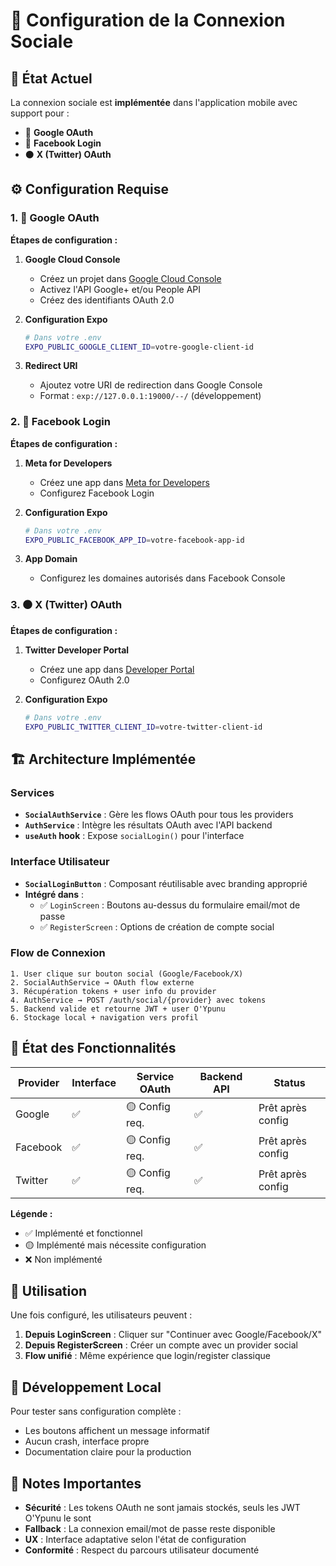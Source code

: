 # 🔐 Configuration de la Connexion Sociale

## 📱 État Actuel

La connexion sociale est **implémentée** dans l'application mobile avec support pour :
- 🔵 **Google OAuth**
- 📘 **Facebook Login**
- ⚫ **X (Twitter) OAuth**

## ⚙️ Configuration Requise

### 1. 🔵 Google OAuth

**Étapes de configuration :**

1. **Google Cloud Console**
   - Créez un projet dans [Google Cloud Console](https://console.cloud.google.com)
   - Activez l'API Google+ et/ou People API
   - Créez des identifiants OAuth 2.0

2. **Configuration Expo**
   ```bash
   # Dans votre .env
   EXPO_PUBLIC_GOOGLE_CLIENT_ID=votre-google-client-id
   ```

3. **Redirect URI**
   - Ajoutez votre URI de redirection dans Google Console
   - Format : `exp://127.0.0.1:19000/--/` (développement)

### 2. 📘 Facebook Login

**Étapes de configuration :**

1. **Meta for Developers**
   - Créez une app dans [Meta for Developers](https://developers.facebook.com)
   - Configurez Facebook Login

2. **Configuration Expo**
   ```bash
   # Dans votre .env
   EXPO_PUBLIC_FACEBOOK_APP_ID=votre-facebook-app-id
   ```

3. **App Domain**
   - Configurez les domaines autorisés dans Facebook Console

### 3. ⚫ X (Twitter) OAuth

**Étapes de configuration :**

1. **Twitter Developer Portal**
   - Créez une app dans [Developer Portal](https://developer.twitter.com)
   - Configurez OAuth 2.0

2. **Configuration Expo**
   ```bash
   # Dans votre .env
   EXPO_PUBLIC_TWITTER_CLIENT_ID=votre-twitter-client-id
   ```

## 🏗️ Architecture Implémentée

### Services
- **`SocialAuthService`** : Gère les flows OAuth pour tous les providers
- **`AuthService`** : Intègre les résultats OAuth avec l'API backend
- **`useAuth` hook** : Expose `socialLogin()` pour l'interface

### Interface Utilisateur
- **`SocialLoginButton`** : Composant réutilisable avec branding approprié
- **Intégré dans** :
  - ✅ `LoginScreen` : Boutons au-dessus du formulaire email/mot de passe
  - ✅ `RegisterScreen` : Options de création de compte social

### Flow de Connexion
```
1. User clique sur bouton social (Google/Facebook/X)
2. SocialAuthService → OAuth flow externe
3. Récupération tokens + user info du provider
4. AuthService → POST /auth/social/{provider} avec tokens
5. Backend valide et retourne JWT + user O'Ypunu
6. Stockage local + navigation vers profil
```

## 🎯 État des Fonctionnalités

| Provider | Interface | Service OAuth | Backend API | Status |
|----------|-----------|---------------|-------------|---------|
| Google   | ✅ | 🟡 Config req. | ✅ | Prêt après config |
| Facebook | ✅ | 🟡 Config req. | ✅ | Prêt après config |
| Twitter  | ✅ | 🟡 Config req. | ✅ | Prêt après config |

**Légende :**
- ✅ Implémenté et fonctionnel
- 🟡 Implémenté mais nécessite configuration
- ❌ Non implémenté

## 🚀 Utilisation

Une fois configuré, les utilisateurs peuvent :

1. **Depuis LoginScreen** : Cliquer sur "Continuer avec Google/Facebook/X"
2. **Depuis RegisterScreen** : Créer un compte avec un provider social
3. **Flow unifié** : Même expérience que login/register classique

## 🔧 Développement Local

Pour tester sans configuration complète :
- Les boutons affichent un message informatif
- Aucun crash, interface propre
- Documentation claire pour la production

## 📝 Notes Importantes

- **Sécurité** : Les tokens OAuth ne sont jamais stockés, seuls les JWT O'Ypunu le sont
- **Fallback** : La connexion email/mot de passe reste disponible
- **UX** : Interface adaptative selon l'état de configuration
- **Conformité** : Respect du parcours utilisateur documenté